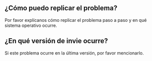 ## ¿Cómo puedo replicar el problema?
Por favor explícanos cómo replicar el problema paso a paso y en qué sistema operativo ocurre.

## ¿En qué versión de invie ocurre?
Si este problema ocurre en la última versión, por favor mencionarlo.
